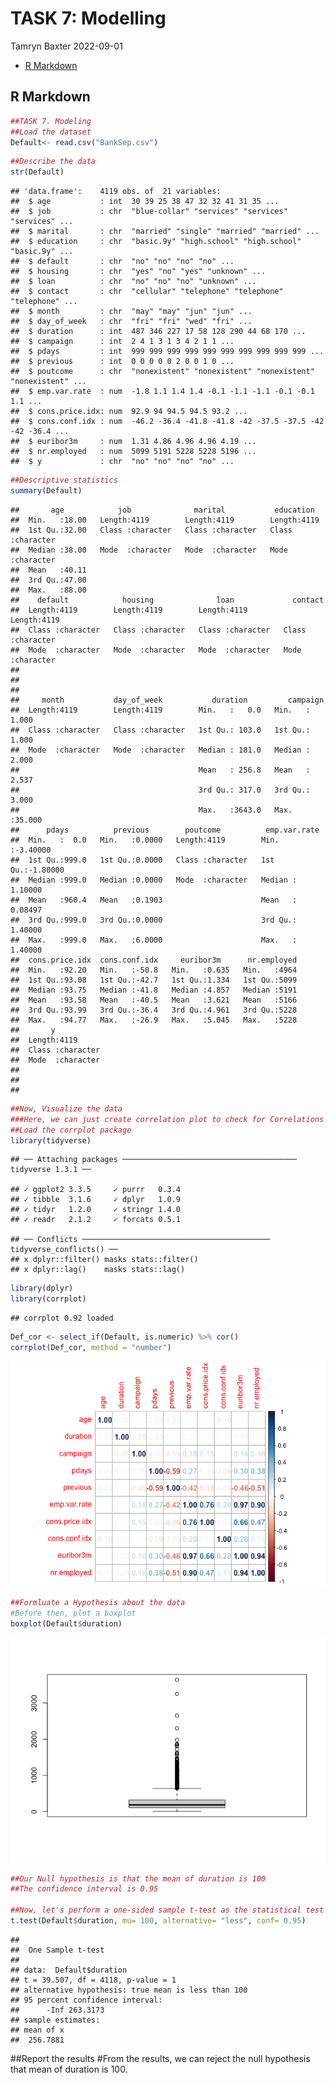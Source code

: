 TASK 7: Modelling
================
Tamryn Baxter
2022-09-01

-   [R Markdown](#r-markdown)

## R Markdown

``` r
##TASK 7. Modeling
##Load the dataset
Default<- read.csv("BankSep.csv")
```

``` r
##Describe the data
str(Default)
```

    ## 'data.frame':    4119 obs. of  21 variables:
    ##  $ age           : int  30 39 25 38 47 32 32 41 31 35 ...
    ##  $ job           : chr  "blue-collar" "services" "services" "services" ...
    ##  $ marital       : chr  "married" "single" "married" "married" ...
    ##  $ education     : chr  "basic.9y" "high.school" "high.school" "basic.9y" ...
    ##  $ default       : chr  "no" "no" "no" "no" ...
    ##  $ housing       : chr  "yes" "no" "yes" "unknown" ...
    ##  $ loan          : chr  "no" "no" "no" "unknown" ...
    ##  $ contact       : chr  "cellular" "telephone" "telephone" "telephone" ...
    ##  $ month         : chr  "may" "may" "jun" "jun" ...
    ##  $ day_of_week   : chr  "fri" "fri" "wed" "fri" ...
    ##  $ duration      : int  487 346 227 17 58 128 290 44 68 170 ...
    ##  $ campaign      : int  2 4 1 3 1 3 4 2 1 1 ...
    ##  $ pdays         : int  999 999 999 999 999 999 999 999 999 999 ...
    ##  $ previous      : int  0 0 0 0 0 2 0 0 1 0 ...
    ##  $ poutcome      : chr  "nonexistent" "nonexistent" "nonexistent" "nonexistent" ...
    ##  $ emp.var.rate  : num  -1.8 1.1 1.4 1.4 -0.1 -1.1 -1.1 -0.1 -0.1 1.1 ...
    ##  $ cons.price.idx: num  92.9 94 94.5 94.5 93.2 ...
    ##  $ cons.conf.idx : num  -46.2 -36.4 -41.8 -41.8 -42 -37.5 -37.5 -42 -42 -36.4 ...
    ##  $ euribor3m     : num  1.31 4.86 4.96 4.96 4.19 ...
    ##  $ nr.employed   : num  5099 5191 5228 5228 5196 ...
    ##  $ y             : chr  "no" "no" "no" "no" ...

``` r
##Descriptive statistics
summary(Default)
```

    ##       age            job              marital           education        
    ##  Min.   :18.00   Length:4119        Length:4119        Length:4119       
    ##  1st Qu.:32.00   Class :character   Class :character   Class :character  
    ##  Median :38.00   Mode  :character   Mode  :character   Mode  :character  
    ##  Mean   :40.11                                                           
    ##  3rd Qu.:47.00                                                           
    ##  Max.   :88.00                                                           
    ##    default            housing              loan             contact         
    ##  Length:4119        Length:4119        Length:4119        Length:4119       
    ##  Class :character   Class :character   Class :character   Class :character  
    ##  Mode  :character   Mode  :character   Mode  :character   Mode  :character  
    ##                                                                             
    ##                                                                             
    ##                                                                             
    ##     month           day_of_week           duration         campaign     
    ##  Length:4119        Length:4119        Min.   :   0.0   Min.   : 1.000  
    ##  Class :character   Class :character   1st Qu.: 103.0   1st Qu.: 1.000  
    ##  Mode  :character   Mode  :character   Median : 181.0   Median : 2.000  
    ##                                        Mean   : 256.8   Mean   : 2.537  
    ##                                        3rd Qu.: 317.0   3rd Qu.: 3.000  
    ##                                        Max.   :3643.0   Max.   :35.000  
    ##      pdays          previous        poutcome          emp.var.rate     
    ##  Min.   :  0.0   Min.   :0.0000   Length:4119        Min.   :-3.40000  
    ##  1st Qu.:999.0   1st Qu.:0.0000   Class :character   1st Qu.:-1.80000  
    ##  Median :999.0   Median :0.0000   Mode  :character   Median : 1.10000  
    ##  Mean   :960.4   Mean   :0.1903                      Mean   : 0.08497  
    ##  3rd Qu.:999.0   3rd Qu.:0.0000                      3rd Qu.: 1.40000  
    ##  Max.   :999.0   Max.   :6.0000                      Max.   : 1.40000  
    ##  cons.price.idx  cons.conf.idx     euribor3m      nr.employed  
    ##  Min.   :92.20   Min.   :-50.8   Min.   :0.635   Min.   :4964  
    ##  1st Qu.:93.08   1st Qu.:-42.7   1st Qu.:1.334   1st Qu.:5099  
    ##  Median :93.75   Median :-41.8   Median :4.857   Median :5191  
    ##  Mean   :93.58   Mean   :-40.5   Mean   :3.621   Mean   :5166  
    ##  3rd Qu.:93.99   3rd Qu.:-36.4   3rd Qu.:4.961   3rd Qu.:5228  
    ##  Max.   :94.77   Max.   :-26.9   Max.   :5.045   Max.   :5228  
    ##       y            
    ##  Length:4119       
    ##  Class :character  
    ##  Mode  :character  
    ##                    
    ##                    
    ## 

``` r
##Now, Visualize the data
###Here, we can just create correlation plot to check for Correlations
##Load the corrplot package
library(tidyverse)
```

    ## ── Attaching packages ─────────────────────────────────────── tidyverse 1.3.1 ──

    ## ✓ ggplot2 3.3.5     ✓ purrr   0.3.4
    ## ✓ tibble  3.1.6     ✓ dplyr   1.0.9
    ## ✓ tidyr   1.2.0     ✓ stringr 1.4.0
    ## ✓ readr   2.1.2     ✓ forcats 0.5.1

    ## ── Conflicts ────────────────────────────────────────── tidyverse_conflicts() ──
    ## x dplyr::filter() masks stats::filter()
    ## x dplyr::lag()    masks stats::lag()

``` r
library(dplyr)
library(corrplot)
```

    ## corrplot 0.92 loaded

``` r
Def_cor <- select_if(Default, is.numeric) %>% cor()
corrplot(Def_cor, method = "number")
```

![](Task-7_-Modelling_files/figure-gfm/unnamed-chunk-4-1.png)<!-- -->

``` r
##Formluate a Hypothesis about the data
#Before then, plot a boxplot
boxplot(Default$duration)
```

![](Task-7_-Modelling_files/figure-gfm/unnamed-chunk-5-1.png)<!-- -->

``` r
##Our Null hypothesis is that the mean of duration is 100
##The confidence interval is 0.95

##Now, let's perform a one-sided sample t-test as the statistical test
t.test(Default$duration, mu= 100, alternative= "less", conf= 0.95)
```

    ## 
    ##  One Sample t-test
    ## 
    ## data:  Default$duration
    ## t = 39.507, df = 4118, p-value = 1
    ## alternative hypothesis: true mean is less than 100
    ## 95 percent confidence interval:
    ##      -Inf 263.3173
    ## sample estimates:
    ## mean of x 
    ##  256.7881

\##Report the results \#From the results, we can reject the null
hypothesis that mean of duration is 100.
